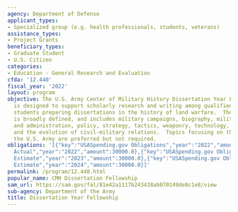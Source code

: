 ```yaml
---
agency: Department of Defense
applicant_types:
- Specialized group (e.g. health professionals, students, veterans)
assistance_types:
- Project Grants
beneficiary_types:
- Graduate Student
- U.S. Citizen
categories:
- Education - General Research and Evaluation
cfda: '12.440'
fiscal_year: '2022'
layout: program
objective: The U.S. Army Center of Military History Dissertation Year Fellowship program
  is designed to support scholarly research and writing among qualified civilian graduate
  students preparing dissertations in the history of land warfare.  The area of study
  is broadly defined, and includes military campaigns, biography, military organization
  and administration, policy, strategy, tactics, weaponry, technology, training, logistics,
  and the evolution of civil-military relations.  Topics focusing on the history of
  the U.S. Army are preferred but not required.
obligations: '[{"key":"USASpending.gov Obligations","year":"2022","amount":0.0},{"key":"SAM.gov
  Actual","year":"2022","amount":30000.0},{"key":"USASpending.gov Obligations","year":"2023","amount":0.0},{"key":"SAM.gov
  Estimate","year":"2023","amount":30000.0},{"key":"USASpending.gov Obligations","year":"2024","amount":0.0},{"key":"SAM.gov
  Estimate","year":"2024","amount":30000.0}]'
permalink: /program/12.440.html
popular_name: CMH Dissertation Fellowship
sam_url: https://sam.gov/fal/81e42a1117b243438ab070149de8c1e8/view
sub-agency: Department of the Army
title: Dissertation Year Fellowship
---
```

